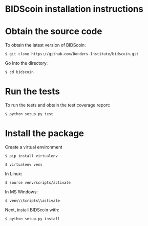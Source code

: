 # BIDScoin installation instructions

# Obtain the source code

To obtain the latest version of BIDScoin:
```console
$ git clone https://github.com/Donders-Institute/bidscoin.git
```

Go into the directory:
```console
$ cd bidscoin
```

# Run the tests

To run the tests and obtain the test coverage report:
```console
$ python setup.py test
```

# Install the package

Create a virtual environment

```console
$ pip install virtualenv
```

```console
$ virtualenv venv
```

In Linux:
```console
$ source venv/scripts/activate
```

In MS Windows:
```console
$ venv\\Scripts\\activate
```

Next, install BIDScoin with:
```console
$ python setup.py install
```